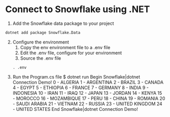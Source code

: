 # Connect to Snowflake using .NET

1.  Add the Snowflake data package to your project
```
dotnet add package Snowflake.Data
```
2.  Configure the environment
    1.  Copy the env environment file to a .env file
    1.  Edit the .env file, configure for your environment
    1.  Source the .env file
    ```
    . .env
    ```
3.  Run the Program.cs file
$ dotnet run
Begin Snowflake|dotnet Connection Demo!
0 - ALGERIA
1 - ARGENTINA
2 - BRAZIL
3 - CANADA
4 - EGYPT
5 - ETHIOPIA
6 - FRANCE
7 - GERMANY
8 - INDIA
9 - INDONESIA
10 - IRAN
11 - IRAQ
12 - JAPAN
13 - JORDAN
14 - KENYA
15 - MOROCCO
16 - MOZAMBIQUE
17 - PERU
18 - CHINA
19 - ROMANIA
20 - SAUDI ARABIA
21 - VIETNAM
22 - RUSSIA
23 - UNITED KINGDOM
24 - UNITED STATES
End Snowflake|dotnet Connection Demo!
```

